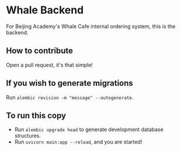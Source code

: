 # Whale Backend

For Beijing Academy's Whale Cafe internal ordering system, this is the backend.

## How to contribute

Open a pull request, it's that simple!


## If you wish to generate migrations

Run `alembic revision -m "message" --autogenerate`.


## To run this copy

* Run `alembic upgrade head` to generate development database structures.
* Run `uvicorn main:app --reload`, and you are started!

